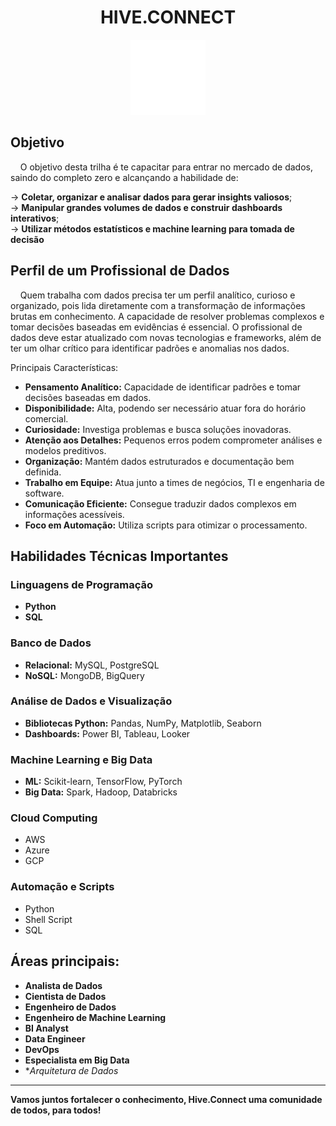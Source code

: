<h1 align="center">HIVE.CONNECT</h1>
<div align="center">
  <img src="dados.png" alt="Git" width="120px" />
</div>

## Objetivo
&nbsp;&nbsp;&nbsp;&nbsp;O objetivo desta trilha é te capacitar para entrar no mercado de dados, saindo do completo zero e alcançando a habilidade de:

→ **Coletar, organizar e analisar dados para gerar insights valiosos**;  
→ **Manipular grandes volumes de dados e construir dashboards interativos**;  
→ **Utilizar métodos estatísticos e machine learning para tomada de decisão**  

## Perfil de um Profissional de Dados
&nbsp;&nbsp;&nbsp;&nbsp;Quem trabalha com dados precisa ter um perfil analítico, curioso e organizado, pois lida diretamente com a transformação de informações brutas em conhecimento. A capacidade de resolver problemas complexos e tomar decisões baseadas em evidências é essencial.
O profissional de dados deve estar atualizado com novas tecnologias e frameworks, além de ter um olhar crítico para identificar padrões e anomalias nos dados.
  
  Principais Características:

- **Pensamento Analítico:** Capacidade de identificar padrões e tomar decisões baseadas em dados. 
- **Disponibilidade:** Alta, podendo ser necessário atuar fora do horário comercial.  
- **Curiosidade:** Investiga problemas e busca soluções inovadoras.
- **Atenção aos Detalhes:**  Pequenos erros podem comprometer análises e modelos preditivos.
- **Organização:** Mantém dados estruturados e documentação bem definida.  
- **Trabalho em Equipe:** Atua junto a times de negócios, TI e engenharia de software.  
- **Comunicação Eficiente:** Consegue traduzir dados complexos em informações acessíveis. 
- **Foco em Automação:** Utiliza scripts para otimizar o processamento.

## Habilidades Técnicas Importantes  
### Linguagens de Programação  
- **Python**  
- **SQL**  
###  Banco de Dados  
- **Relacional:** MySQL, PostgreSQL  
- **NoSQL:** MongoDB, BigQuery  
###  Análise de Dados e Visualização  
- **Bibliotecas Python:** Pandas, NumPy, Matplotlib, Seaborn  
- **Dashboards:** Power BI, Tableau, Looker   
###  Machine Learning e Big Data  
- **ML:** Scikit-learn, TensorFlow, PyTorch  
- **Big Data:** Spark, Hadoop, Databricks  
###  Cloud Computing  
- AWS  
- Azure  
- GCP  
###  Automação e Scripts  
- Python  
- Shell Script  
- SQL  

## Áreas principais:
- **Analista de Dados**  
- **Cientista de Dados**  
- **Engenheiro de Dados**  
- **Engenheiro de Machine Learning**  
- **BI Analyst**  
- **Data Engineer**  
- **DevOps**  
- **Especialista em Big Data**  
- **Arquitetura de Dados*  

---
**Vamos juntos fortalecer o conhecimento, Hive.Connect uma comunidade de todos, para todos!**  
